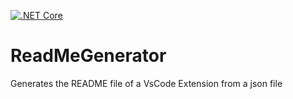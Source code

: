 [![.NET Core](https://github.com/bartvanhoey/ReadMeGenerator/actions/workflows/dotnet-core.yml/badge.svg)](https://github.com/bartvanhoey/ReadMeGenerator/actions/workflows/dotnet-core.yml)

# ReadMeGenerator

Generates the README file of a VsCode Extension from a json file
